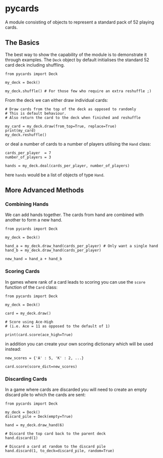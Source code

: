 # pycards
A module consisting of objects to represent a standard pack of 52 playing cards.

## The Basics

The best way to show the capability of the module is to demonstrate it through examples. The `Deck` object by default initialises the standard 52 card deck including shuffling.

```
from pycards import Deck

my_deck = Deck()

my_deck.shuffle() # For those few who require an extra reshuffle ;)
```

From the deck we can either draw individual cards:

```
# Draw cards from the top of the deck as opposed to randomly
# This is default behaviour.
# Also return the card to the deck when finished and reshuffle

my_card = my_deck.draw(from_top=True, replace=True)
print(my_card)
my_deck.reshuffle()
```
or deal a number of cards to a number of players utilising the `Hand` class:

```
cards_per_player  = 7
number_of_players = 3

hands = my_deck.deal(cards_per_player, number_of_players)
```
here `hands` would be a list of objects of type `Hand`.

## More Advanced Methods

### Combining Hands

We can add hands together. The cards from hand are combined with another to form a new hand.
```
from pycards import Deck

my_deck = Deck()

hand_a = my_deck.draw_hand(cards_per_player) # Only want a single hand
hand_b = my_deck.draw_hand(cards_per_player)

new_hand = hand_a + hand_b
```

### Scoring Cards

In games where rank of a card leads to scoring you can use the `score` function of the `Card` class:

```
from pycards import Deck

my_deck = Deck()

card = my_deck.draw()

# Score using Ace-High
# (i.e. Ace = 11 as opposed to the default of 1)

print(card.score(ace_high=True)
```
in addition you can create your own scoring dictionary which will be used instead:

```
new_scores = {'A' : 5, 'K' : 2, ...}

card.score(score_dict=new_scores)
```

### Discarding Cards

In a game where cards are discarded you will need to create an empty discard pile to which the cards are sent:

```
from pycards import Deck

my_deck = Deck()
discard_pile = Deck(empty=True)

hand = my_deck.draw_hand(6)

# Discard the top card back to the parent deck
hand.discard(1)

# Discard a card at random to the discard pile
hand.discard(1, to_deck=discard_pile, random=True)
```
